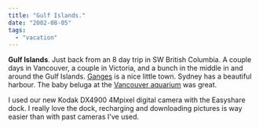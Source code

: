 ```yaml
---
title: "Gulf Islands."
date: "2002-08-05"
tags: 
  - "vacation"
---
```


**Gulf Islands**. Just back from an 8 day trip in SW British Columbia. A couple days in Vancouver, a couple in Victoria, and a bunch in the middle in and around the Gulf Islands. [Ganges](http://www.vancouverisland.com/002regtown/towns/index.asp?townID=257) is a nice little town. Sydney has a beautiful harbour. The baby beluga at the [Vancouver aquarium](http://www.vanaqua.org/) was great.

I used our new Kodak DX4900 4Mpixel digital camera with the Easyshare dock. I really love the dock, recharging and downloading pictures is way easier than with past cameras I've used.

